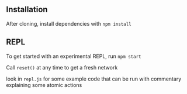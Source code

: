 ## Installation
After cloning, install dependencies with `npm install`

## REPL
To get started with an experimental REPL, run `npm start`

Call `reset()` at  any time to get a fresh network

look in `repl.js` for some example code that can be run with commentary
explaining some atomic actions

